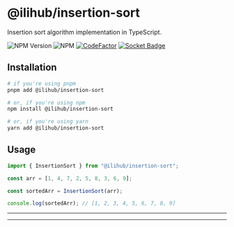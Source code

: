 # @ilihub/insertion-sort

Insertion sort algorithm implementation in TypeScript.

![NPM Version](https://img.shields.io/npm/v/%40ilihub%2Finsertion-sort?color=33cd56&logo=npm)
![NPM](https://img.shields.io/npm/l/%40ilihub%2Finsertion-sort)
[![CodeFactor](https://www.codefactor.io/repository/github/ilihub/npm/badge)](https://www.codefactor.io/repository/github/ilihub/npm)
[![Socket Badge](https://socket.dev/api/badge/npm/package/@ilihub/insertion-sort)](https://socket.dev/npm/package/@ilihub/insertion-sort)

## Installation

```bash
# if you're using pnpm
pnpm add @ilihub/insertion-sort

# or, if you're using npm
npm install @ilihub/insertion-sort

# or, if you're using yarn
yarn add @ilihub/insertion-sort
```

## Usage

```javascript
import { InsertionSort } from "@ilihub/insertion-sort";

const arr = [1, 4, 7, 2, 5, 8, 3, 6, 9];

const sortedArr = InsertionSort(arr);

console.log(sortedArr); // [1, 2, 3, 4, 5, 6, 7, 8, 9]
```

---

<!-- sponsors_and_backers_section_start -->

<!-- sponsors_and_backers_section_end -->

---
